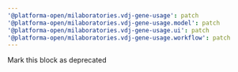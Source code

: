 ```yaml
---
'@platforma-open/milaboratories.vdj-gene-usage': patch
'@platforma-open/milaboratories.vdj-gene-usage.model': patch
'@platforma-open/milaboratories.vdj-gene-usage.ui': patch
'@platforma-open/milaboratories.vdj-gene-usage.workflow': patch
---
```


Mark this block as deprecated
